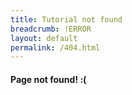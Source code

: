 ```yaml
---
title: Tutorial not found
breadcrumb: !ERROR
layout: default
permalink: /404.html
---
```


#### Page not found! :(
